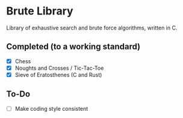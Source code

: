 # Brute Library
Library of exhaustive search and brute force algorithms, written in C.

## Completed (to a working standard)
- [x] Chess
- [x] Noughts and Crosses / Tic-Tac-Toe 
- [x] Sieve of Eratosthenes (C and Rust)

## To-Do
- [ ] Make coding style consistent

